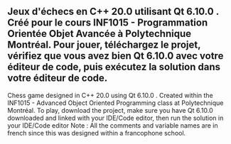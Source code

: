 Jeux d'échecs en C++ 20.0 utilisant Qt 6.10.0 .
Créé pour le cours INF1015 - Programmation Orientée Objet Avancée à Polytechnique Montréal.
Pour jouer, téléchargez le projet, vérifiez que vous avez bien Qt 6.10.0 avec votre éditeur de code, puis exécutez la solution dans votre éditeur de code.
-----------------------------------------------------------------------------------------
Chess game designed in C++ 20.0 using Qt 6.10.0 .
Created within the INF1015 - Advanced Object Oriented Programming class at Polytechnique Montréal.
To play, download the project, make sure you have Qt 6.10.0 downloaded and linked with your IDE/Code editor, then run the solution in your IDE/Code editor
Note : All the comments and variable names are in french since this was designed within a francophone school. 
